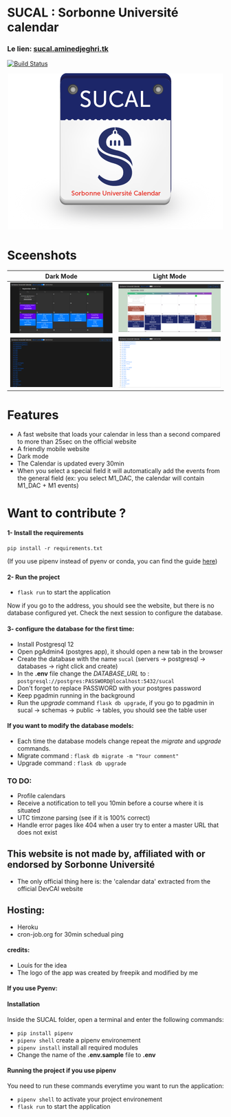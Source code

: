 # SUCAL : Sorbonne Université calendar
### Le lien: [sucal.aminedjeghri.tk](http://sucal.aminedjeghri.tk/)

[![Build Status](https://travis-ci.com/AmineDjeghri/SUCAL.svg?branch=master)](https://travis-ci.com/AmineDjeghri/SUCAL)
<p align="center">
  <img src="images/sucal_logo_500.png">
</p>

# Sceenshots
Dark Mode          |  Light Mode
:-------------------------:|:-------------------------:
<img src="images/sucal2.png">  |  <img src="images/sucal4.png">
<img src="images/sucal1.png">  |  <img src="images/sucal3.png">

# Features
- A fast website that loads your calendar in less than a second compared to more than 25sec on the official website
- A friendly mobile website
- Dark mode
- The Calendar is updated every 30min
- When you select a special field it will automatically add the events from the general field (ex: you select M1_DAC, the calendar will contain M1_DAC + M1 events)

# Want to contribute ?

#### 1- Install the requirements
`pip install -r requirements.txt`

(If you use pipenv instead of pyenv or conda, you can find the guide [here](https://github.com/AmineDjeghri/SUCAL/tree/master#if-you-use-pyenv))

#### 2- Run the project
- `flask run` to start the application
 
Now if you go to the address, you should see the website, but there is
no database configured yet. Check the next session to configure the database.

#### 3- configure the database for the first time:
- Install Postgresql 12
- Open pgAdmin4 (postgres app), it should open a new tab in the browser 
- Create the database with the name `sucal` (servers -> postgresql -> databases -> right click and create)
- In the **.env** file change the *DATABASE_URL* to : `postgresql://postgres:PASSWORD@localhost:5432/sucal` 
- Don't forget to replace PASSWORD with your postgres password
- Keep pgadmin running in the background
- Run the _upgrade_ command `flask db upgrade`, if you go to pgadmin in sucal -> schemas -> public -> tables, 
  you should see the table user
  
#### If you want to modify the database models:
- Each time the database models change repeat the _migrate_ and _upgrade_ commands.
- Migrate command : `flask db migrate -m "Your comment"`
- Upgrade command : `flask db upgrade`

### TO DO:
- Profile calendars
- Receive a notification to tell you 10min before a course where it is situated
- UTC timzone parsing (see if it is 100% correct)
- Handle error pages like 404 when a user try to enter a master URL that does not exist

## This website is not made by, affiliated with or endorsed by Sorbonne Université
- The only official thing here is:  the 'calendar data' extracted from the official  DevCAl  website

## Hosting:
- Heroku
- cron-job.org for 30min schedual ping

#### credits:
- Louis for the idea
- The logo of the app was created by freepik and modified by me



#### If you use Pyenv: 
#### Installation
Inside the SUCAL folder, open a terminal and enter the following commands:
- `pip install pipenv`
- `pipenv shell` create a pipenv environement 
- `pipenv install` install all required modules
- Change the name of the **.env.sample** file to **.env**

#### Running the project if you use pipenv
You need to run these commands everytime you want to run the application:
- `pipenv shell` to activate your project environement
- `flask run` to start the application
